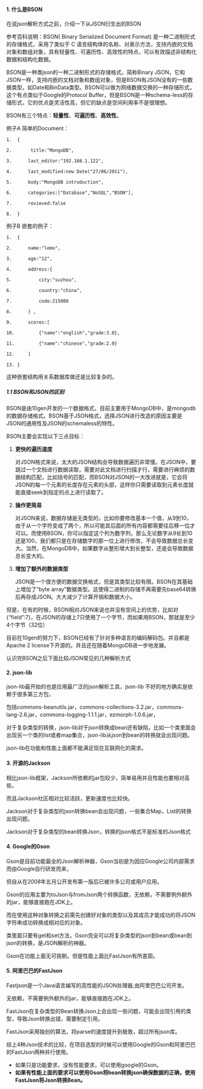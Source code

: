 #### 1. 什么是BSON

在说json解析方式之前，介绍一下从JSON衍生出的BSON

参考百科说明：BSON( Binary Serialized Document Format) 是一种二进制形式的存储格式，采用了类似于 C 语言结构体的名称、对表示方法，支持内嵌的文档对象和数组对象，具有轻量性、可遍历性、高效性的特点，可以有效描述非结构化数据和结构化数据。

BSON是一种类json的一种二进制形式的存储格式，简称Binary JSON，它和JSON一样，支持内嵌的文档对象和数组对象，但是BSON有JSON没有的一些数据类型，如Date和BinData类型。BSON可以做为网络数据交换的一种存储形式，这个有点类似于Google的Protocol Buffer，但是BSON是一种schema-less的存储形式，它的优点是灵活性高，但它的缺点是空间利用率不是很理想。

BSON有三个特点：**轻量性**、**可遍历性**、**高效性**。

例子A 简单的Document：

```
1.  {  

2.       title:"MongoDB",  

3.      last_editor:"192.168.1.122",  

4.      last_modified:new Date("27/06/2011"),  

5.      body:"MongoDB introduction",  

6.      categories:["Database","NoSQL","BSON"],  

7.      revieved:false  

8.  }  
```



例子B 嵌套的例子：

```
1.  {  

2.      name:"lemo",  

3.      age:"12",  

4.      address:{  

5.          city:"suzhou",  

6.          country:"china",  

7.          code:215000  

8.      } ,  

9.      scores:[  

10.         {"name":"english","grade:3.0},  

11.         {"name":"chinese","grade:2.0}  

12.     ]  

13. }  
```

这种嵌套结构用关系数据库做还是比较复杂的。



##### 1.1 BSON和JSON的区别

BSON是由10gen开发的一个数据格式，目前主要用于MongoDB中，是mongodb的数据存储格式。BSON基于JSON格式，选择JSON进行改造的原因主要是JSON的通用性及JSON的schemaless的特性。



BSON主要会实现以下三点目标：

1. **更快的遍历速度**

   对JSON格式来说，太大的JSON结构会导致数据遍历非常慢。在JSON中，要跳过一个文档进行数据读取，需要对此文档进行扫描才行，需要进行麻烦的数据结构匹配，比如括号的匹配，而BSON对JSON的一大改进就是，它会将JSON的每一个元素的长度存在元素的头部，这样你只需要读取到元素长度就能直接seek到指定的点上进行读取了。

2. **操作更简易**

   对JSON来说，数据存储是无类型的，比如你要修改基本一个值，从9到10，由于从一个字符变成了两个，所以可能其后面的所有内容都需要往后移一位才可以。而使用BSON，你可以指定这个列为数字列，那么无论数字从9长到10还是100，我们都只是在存储数字的那一位上进行修改，不会导致数据总长变大。当然，在MongoDB中，如果数字从整形增大到长整型，还是会导致数据总长变大的。

3. **增加了额外的数据类型**

   JSON是一个很方便的数据交换格式，但是其类型比较有限。BSON在其基础上增加了“byte array”数据类型。这使得二进制的存储不再需要先base64转换后再存成JSON。大大减少了计算开销和数据大小。

但是，在有的时候，BSON相对JSON来说也并没有空间上的优势，比如对{“field”:7}，在JSON的存储上7只使用了一个字节，而如果用BSON，那就是至少4个字节（32位）

目前在10gen的努力下，BSON已经有了针对多种语言的编码解码包。并且都是Apache 2 license下开源的。并且还在随着MongoDB进一步地发展。



认识完BSON之后下面比较JSON常见的几种解析方式

#### 2. json-lib

json-lib最开始的也是应用最广泛的json解析工具，json-lib 不好的地方确实是依赖于很多第三方包，

包括commons-beanutils.jar，commons-collections-3.2.jar，commons-lang-2.6.jar，commons-logging-1.1.1.jar，ezmorph-1.0.6.jar，

对于复杂类型的转换，json-lib对于json转换成bean还有缺陷，比如一个类里面会出现另一个类的list或者map集合，json-lib从json到bean的转换就会出现问题。

json-lib在功能和性能上面都不能满足现在互联网化的需求。



#### 3. 开源的Jackson

相比json-lib框架，Jackson所依赖的jar包较少，简单易用并且性能也要相对高些。

而且Jackson社区相对比较活跃，更新速度也比较快。

Jackson对于复杂类型的json转换bean会出现问题，一些集合Map，List的转换出现问题。

Jackson对于复杂类型的bean转换Json，转换的json格式不是标准的Json格式



#### 4. Google的Gson

Gson是目前功能最全的Json解析神器，Gson当初是为因应Google公司内部需求而由Google自行研发而来，

但自从在2008年五月公开发布第一版后已被许多公司或用户应用。

Gson的应用主要为toJson与fromJson两个转换函数，无依赖，不需要例外额外的jar，能够直接跑在JDK上。

而在使用这种对象转换之前需先创建好对象的类型以及其成员才能成功的将JSON字符串成功转换成相对应的对象。

类里面只要有get和set方法，Gson完全可以将复杂类型的json到bean或bean到json的转换，是JSON解析的神器。

Gson在功能上面无可挑剔，但是性能上面比FastJson有所差距。



#### 5. 阿里巴巴的FastJson

Fastjson是一个Java语言编写的高性能的JSON处理器,由阿里巴巴公司开发。

无依赖，不需要例外额外的jar，能够直接跑在JDK上。

FastJson在复杂类型的Bean转换Json上会出现一些问题，可能会出现引用的类型，导致Json转换出错，需要制定引用。

FastJson采用独创的算法，将parse的速度提升到极致，超过所有json库。



综上4种Json技术的比较，在项目选型的时候可以使用Google的Gson和阿里巴巴的FastJson两种并行使用。

- 如果只是功能要求，没有性能要求，可以使用google的Gson。
- **如果有性能上面的要求可以使用Gson将bean转换json确保数据的正确，使用FastJson将Json转换Bean。**